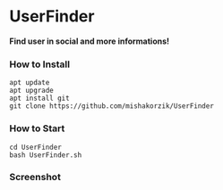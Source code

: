 # UserFinder
**Find user in social and more informations!**

### How to Install

```
apt update
apt upgrade
apt install git
git clone https://github.com/mishakorzik/UserFinder
```

### How to Start
```
cd UserFinder
bash UserFinder.sh
```

### Screenshot
